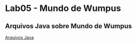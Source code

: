 # Lab05 - Mundo de Wumpus


## Arquivos Java sobre Mundo de Wumpus
[Arquivos Java](https://github.com/filipe-e-pedro/MC322-A_1s_2022/tree/main/lab05/src/pt/c40task/l05wumpus)
